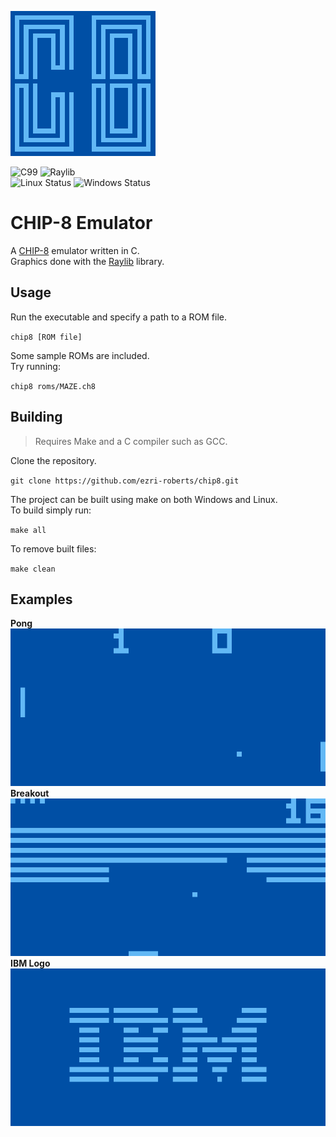 
![logo](/assets/logo.png)

![C99](https://img.shields.io/badge/C99-blue?style=for-the-badge&logo=C&logoColor=white)
![Raylib](https://img.shields.io/badge/raylib-green?style=for-the-badge&logo=raylib&logoColor=white)<br>
![Linux Status](https://img.shields.io/github/actions/workflow/status/ezri-roberts/chip8/linux.yml?style=for-the-badge&logo=github&label=linux)
![Windows Status](https://img.shields.io/github/actions/workflow/status/ezri-roberts/chip8/windows.yml?style=for-the-badge&logo=github&label=windows)

# CHIP-8 Emulator

A [CHIP-8](https://en.wikipedia.org/wiki/CHIP-8) emulator written in C.<br>
Graphics done with the [Raylib](https://www.raylib.com/) library.<br>

## Usage

Run the executable and specify a path to a ROM file.

`chip8 [ROM file]`

Some sample ROMs are included.<br>
Try running:

`chip8 roms/MAZE.ch8`

## Building

> Requires Make and a C compiler such as GCC.

Clone the repository.

`git clone https://github.com/ezri-roberts/chip8.git`

The project can be built using make on both Windows and Linux.<br>
To build simply run:<br>

`make all`

To remove built files:

`make clean`

## Examples

**Pong**
![pong](/assets/pong.png)
**Breakout**
![breakout](/assets/breakout.png)
**IBM Logo**
![ibm](/assets/ibm.png)
